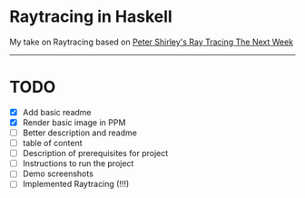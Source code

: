 # Raytracing in Haskell

My take on Raytracing based on [Peter Shirley's Ray Tracing The Next Week](https://raytracing.github.io/books/RayTracingInOneWeekend.html)

---

# TODO

- [x] Add basic readme
- [x] Render basic image in PPM
- [ ] Better description and readme
- [ ] table of content
- [ ] Description of prerequisites for project
- [ ] Instructions to run the project 
- [ ] Demo screenshots
- [ ] Implemented Raytracing (!!!)
